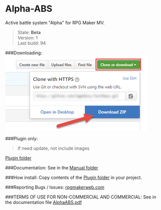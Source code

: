 # Alpha-ABS
Active battle system "Alpha" for RPG Maker MV.

>State: **Beta**  
>Version: 1  
>Last build: 94  

###Downloading:
![image](https://github.com/KageDesu/TestRepo/blob/master/Download.png)

###Plugin only:
>If need update, not include images 

[Plugin folder](https://github.com/KageDesu/Alpha-ABS/tree/master/Alpha%20ABS%20plugin/Plugin/js/plugins)

###Documentation:
See in the [Manual folder](https://github.com/KageDesu/Alpha-ABS/tree/master/Alpha%20ABS%20plugin/Manual)

###How install:
Copy contents  of the [Plugin folder](https://github.com/KageDesu/Alpha-ABS/tree/master/Alpha%20ABS%20plugin/Plugin) in your project.

###Reporting Bugs / Issues:
[rpgmakerweb.com](http://forums.rpgmakerweb.com/index.php?/topic/66713-abs-alpha-preview/)

###TERMS OF USE FOR NON-COMMERCIAL AND COMMERCIAL:
See in the documentation file [AlphaABS.pdf](https://github.com/KageDesu/Alpha-ABS/blob/master/Alpha%20ABS%20plugin/Manual/Alpha%20ABS.pdf)




